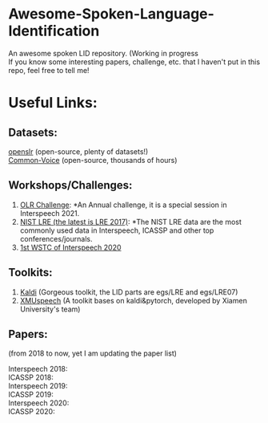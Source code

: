 # Awesome-Spoken-Language-Identification
An awesome spoken LID repository. (Working in progress  
If you know some interesting papers, challenge, etc. that I haven't put in this repo, feel free to tell me!  
# Useful Links:  
## Datasets:  
[openslr](https://openslr.org/resources.php) (open-source, plenty of datasets!)  
[Common-Voice](https://commonvoice.mozilla.org/en) (open-source, thousands of hours)  
## Workshops/Challenges:  
1. [OLR Challenge](http://cslt.riit.tsinghua.edu.cn/mediawiki/index.php/OLR_Challenge_2020): *An Annual challenge, it is a special session in Interspeech 2021.  
2. [NIST LRE (the latest is LRE 2017)](https://www.nist.gov/itl/iad/mig/language-recognition): *The NIST LRE data are the most commonly used data in Interspeech, ICASSP and other top conferences/journals.  
3. [1st WSTC of Interspeech 2020](https://www.microsoft.com/en-us/research/event/workshop-on-speech-technologies-for-code-switching-2020/)  
## Toolkits:
1. [Kaldi](https://kaldi-asr.org/) (Gorgeous toolkit, the LID parts are egs/LRE and egs/LRE07)  
2. [XMUspeech](https://github.com/Snowdar/asv-subtools#2-ap-olr-challenge-2020-baseline-recipe-language-identification) (A toolkit bases on kaldi&pytorch, developed by Xiamen University's team)  
## Papers:  
(from 2018 to now, yet I am updating the paper list)  
  
Interspeech 2018:  
ICASSP 2018:  
Interspeech 2019:  
ICASSP 2019:  
Interspeech 2020:  
ICASSP 2020:  

